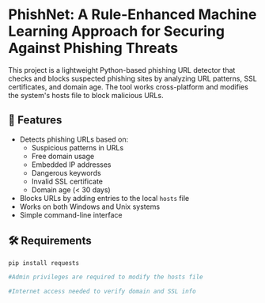 # PhishNet: A Rule-Enhanced Machine Learning Approach for Securing Against Phishing Threats

This project is a lightweight Python-based phishing URL detector that checks and blocks suspected phishing sites by analyzing URL patterns, SSL certificates, and domain age. The tool works cross-platform and modifies the system's hosts file to block malicious URLs.

## 🚀 Features

- Detects phishing URLs based on:
  - Suspicious patterns in URLs
  - Free domain usage
  - Embedded IP addresses
  - Dangerous keywords
  - Invalid SSL certificate
  - Domain age (< 30 days)
- Blocks URLs by adding entries to the local `hosts` file
- Works on both Windows and Unix systems
- Simple command-line interface

## 🛠 Requirements

```bash
pip install requests

#Admin privileges are required to modify the hosts file

#Internet access needed to verify domain and SSL info
